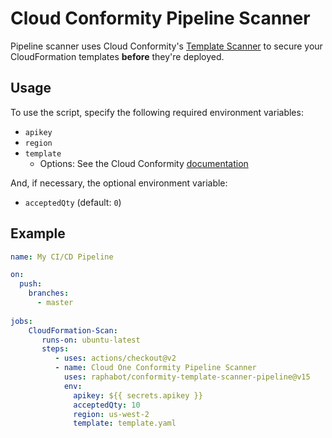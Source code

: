 # Cloud Conformity Pipeline Scanner

Pipeline scanner uses Cloud Conformity's [Template Scanner](https://www.cloudconformity.com/solutions/aws/cloudformation-template-scanner.html) to secure your CloudFormation templates **before** they're deployed.

## Usage

To use the script, specify the following required environment variables:
  * `apikey`
  * `region`
  * `template`
    * Options: See the Cloud Conformity [documentation](https://github.com/cloudconformity/documentation-api#endpoints)

And, if necessary, the optional environment variable:
  * `acceptedQty` (default: `0`)

## Example

```yml
name: My CI/CD Pipeline

on: 
  push:
    branches: 
      - master
      
jobs:      
    CloudFormation-Scan:
       runs-on: ubuntu-latest
       steps:
          - uses: actions/checkout@v2
          - name: Cloud One Conformity Pipeline Scanner
            uses: raphabot/conformity-template-scanner-pipeline@v15
            env:
              apikey: ${{ secrets.apikey }}
              acceptedQty: 10
              region: us-west-2
              template: template.yaml
``` 
